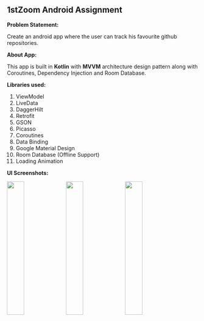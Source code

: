 <h2> 1stZoom Android Assignment</h2>

<b>Problem Statement:</b>

Create an android app where the user can track his favourite github repositories.

<b>About App:</b>

This app is built in <b>Kotlin</b> with <b>MVVM</b> architecture design pattern along with Coroutines, Dependency Injection and Room Database. 

<b>Libraries used:</b>
1. ViewModel
2. LiveData
3. DaggerHilt
4. Retrofit
5. GSON
6. Picasso
7. Coroutines
8. Data Binding
9. Google Material Design
10. Room Database (Offline Support)
11. Loading Animation

<b>UI Screenshots:</b>


<img src="https://github.com/coderehan/1stZoom-Android-Assignment/assets/75351694/0633900b-5adf-49e4-9b2a-5f3caf153d62.jpg" width=30% height=30%> <img src="https://user-images.githubusercontent.com/75351694/739797de-f095-424a-a66e-b519906e3079.jpg" width=30% height=30%>
<img src="https://user-images.githubusercontent.com/75351694/37c24c68-5db1-4727-8905-ce9302802595.jpg" width=30% height=30%> 
